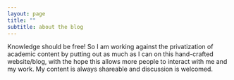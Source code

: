 ```yaml
---
layout: page
title: ""
subtitle: about the blog
---
```


Knowledge should be free! So I am working against the privatization of academic content by putting out as much as I can on this hand-crafted website/blog, with the hope this allows more people to interact with me and my work. My content is always shareable and discussion is welcomed.
